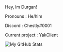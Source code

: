 Hey, Im Durgan!

Pronouns : He/him

Discord : Chestly#0001

Current project : YakClient

![My GitHub Stats](https://github-readme-stats.vercel.app/api?username=durganmcbroom&show_icons=true)
